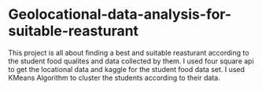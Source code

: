 # Geolocational-data-analysis-for-suitable-reasturant

This project is all about finding a best and suitable reasturant according to the student food qualites and data collected by them.
I used four square api to get the locational data and kaggle for the student food data set.
I used KMeans Algorithm to cluster the students according to their data.
